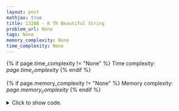 ```yaml
---
layout: post
mathjax: true
title: 1328B - K Th Beautiful String
problem_url: None
tags: None
memory_complexity: None
time_complexity: None
---
```




{% if page.time_complexity != "None" %}
Time complexity: ${{ page.time_complexity }}$
{% endif %}

{% if page.memory_complexity != "None" %}
Memory complexity: ${{ page.memory_complexity }}$
{% endif %}

<details>
<summary>
<p style="display:inline">Click to show code.</p>
</summary>
```cpp
{% raw %}
using namespace std;
using ll = long long;
int binary_search(int low, int high, int target)
{
    auto p = [&](ll x) { return ((x * (x + 1)) / 2) >= (ll)target; };
    while (low < high)
    {
        int mid = low + (high - low + 1) / 2;
        if (p((ll)mid))
            high = mid - 1;
        else
            low = mid;
    }
    if (p((ll)low))
        return 0;
    return low;
}
int main(void)
{
    int t, n, k;
    cin >> t;
    while (t--)
    {
        cin >> n >> k;
        ll b1, b2;
        b1 = (ll)binary_search(0, n, k) + 1;
        b2 = b1 - (((b1 * (b1 + 1)) / 2) - k) - 1;
        for (int i = 0; i < n; ++i)
        {
            if (i == (n - 1 - b1) or (i == n - 1 - b2))
                cout << 'b';
            else
                cout << 'a';
        }
        cout << endl;
    }
    return 0;
}

{% endraw %}
```
</details>

